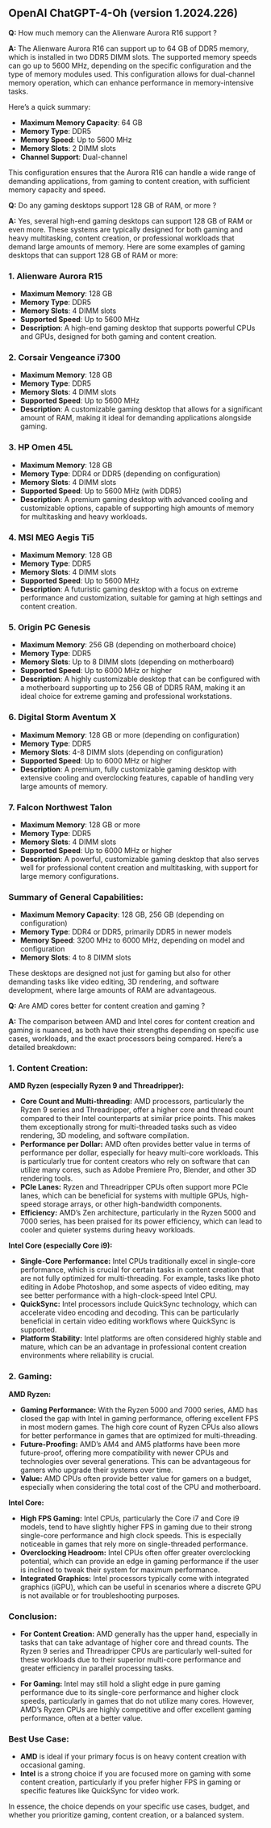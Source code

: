 
## OpenAI ChatGPT-4-Oh (version 1.2024.226)

**Q:** How much memory can the Alienware Aurora R16 support ?

**A:** The Alienware Aurora R16 can support up to 64 GB of DDR5 memory, which is installed in two DDR5 DIMM slots. The supported memory speeds can go up to 5600 MHz, depending on the specific configuration and the type of memory modules used. This configuration allows for dual-channel memory operation, which can enhance performance in memory-intensive tasks.

Here’s a quick summary:

- **Maximum Memory Capacity**: 64 GB
- **Memory Type**: DDR5
- **Memory Speed**: Up to 5600 MHz
- **Memory Slots**: 2 DIMM slots
- **Channel Support**: Dual-channel

This configuration ensures that the Aurora R16 can handle a wide range of demanding applications, from gaming to content creation, with sufficient memory capacity and speed.

**Q:** Do any gaming desktops support 128 GB of RAM, or more ?

**A:** Yes, several high-end gaming desktops can support 128 GB of RAM or even more. These systems are typically designed for both gaming and heavy multitasking, content creation, or professional workloads that demand large amounts of memory. Here are some examples of gaming desktops that can support 128 GB of RAM or more:

### 1. **Alienware Aurora R15**
   - **Maximum Memory**: 128 GB
   - **Memory Type**: DDR5
   - **Memory Slots**: 4 DIMM slots
   - **Supported Speed**: Up to 5600 MHz
   - **Description**: A high-end gaming desktop that supports powerful CPUs and GPUs, designed for both gaming and content creation.

### 2. **Corsair Vengeance i7300**
   - **Maximum Memory**: 128 GB
   - **Memory Type**: DDR5
   - **Memory Slots**: 4 DIMM slots
   - **Supported Speed**: Up to 5600 MHz
   - **Description**: A customizable gaming desktop that allows for a significant amount of RAM, making it ideal for demanding applications alongside gaming.

### 3. **HP Omen 45L**
   - **Maximum Memory**: 128 GB
   - **Memory Type**: DDR4 or DDR5 (depending on configuration)
   - **Memory Slots**: 4 DIMM slots
   - **Supported Speed**: Up to 5600 MHz (with DDR5)
   - **Description**: A premium gaming desktop with advanced cooling and customizable options, capable of supporting high amounts of memory for multitasking and heavy workloads.

### 4. **MSI MEG Aegis Ti5**
   - **Maximum Memory**: 128 GB
   - **Memory Type**: DDR5
   - **Memory Slots**: 4 DIMM slots
   - **Supported Speed**: Up to 5600 MHz
   - **Description**: A futuristic gaming desktop with a focus on extreme performance and customization, suitable for gaming at high settings and content creation.

### 5. **Origin PC Genesis**
   - **Maximum Memory**: 256 GB (depending on motherboard choice)
   - **Memory Type**: DDR5
   - **Memory Slots**: Up to 8 DIMM slots (depending on motherboard)
   - **Supported Speed**: Up to 6000 MHz or higher
   - **Description**: A highly customizable desktop that can be configured with a motherboard supporting up to 256 GB of DDR5 RAM, making it an ideal choice for extreme gaming and professional workstations.

### 6. **Digital Storm Aventum X**
   - **Maximum Memory**: 128 GB or more (depending on configuration)
   - **Memory Type**: DDR5
   - **Memory Slots**: 4-8 DIMM slots (depending on configuration)
   - **Supported Speed**: Up to 6000 MHz or higher
   - **Description**: A premium, fully customizable gaming desktop with extensive cooling and overclocking features, capable of handling very large amounts of memory.

### 7. **Falcon Northwest Talon**
   - **Maximum Memory**: 128 GB or more
   - **Memory Type**: DDR5
   - **Memory Slots**: 4 DIMM slots
   - **Supported Speed**: Up to 6000 MHz or higher
   - **Description**: A powerful, customizable gaming desktop that also serves well for professional content creation and multitasking, with support for large memory configurations.

### Summary of General Capabilities:
- **Maximum Memory Capacity**: 128 GB, 256 GB (depending on configuration)
- **Memory Type**: DDR4 or DDR5, primarily DDR5 in newer models
- **Memory Speed**: 3200 MHz to 6000 MHz, depending on model and configuration
- **Memory Slots**: 4 to 8 DIMM slots

These desktops are designed not just for gaming but also for other demanding tasks like video editing, 3D rendering, and software development, where large amounts of RAM are advantageous.

**Q:** Are AMD cores better for content creation and gaming ?

**A:** The comparison between AMD and Intel cores for content creation and gaming is nuanced, as both have their strengths depending on specific use cases, workloads, and the exact processors being compared. Here’s a detailed breakdown:

### 1. **Content Creation:**
   
   **AMD Ryzen (especially Ryzen 9 and Threadripper):**
   - **Core Count and Multi-threading:** AMD processors, particularly the Ryzen 9 series and Threadripper, offer a higher core and thread count compared to their Intel counterparts at similar price points. This makes them exceptionally strong for multi-threaded tasks such as video rendering, 3D modeling, and software compilation.
   - **Performance per Dollar:** AMD often provides better value in terms of performance per dollar, especially for heavy multi-core workloads. This is particularly true for content creators who rely on software that can utilize many cores, such as Adobe Premiere Pro, Blender, and other 3D rendering tools.
   - **PCIe Lanes:** Ryzen and Threadripper CPUs often support more PCIe lanes, which can be beneficial for systems with multiple GPUs, high-speed storage arrays, or other high-bandwidth components.
   - **Efficiency:** AMD’s Zen architecture, particularly in the Ryzen 5000 and 7000 series, has been praised for its power efficiency, which can lead to cooler and quieter systems during heavy workloads.

   **Intel Core (especially Core i9):**
   - **Single-Core Performance:** Intel CPUs traditionally excel in single-core performance, which is crucial for certain tasks in content creation that are not fully optimized for multi-threading. For example, tasks like photo editing in Adobe Photoshop, and some aspects of video editing, may see better performance with a high-clock-speed Intel CPU.
   - **QuickSync:** Intel processors include QuickSync technology, which can accelerate video encoding and decoding. This can be particularly beneficial in certain video editing workflows where QuickSync is supported.
   - **Platform Stability:** Intel platforms are often considered highly stable and mature, which can be an advantage in professional content creation environments where reliability is crucial.

### 2. **Gaming:**

   **AMD Ryzen:**
   - **Gaming Performance:** With the Ryzen 5000 and 7000 series, AMD has closed the gap with Intel in gaming performance, offering excellent FPS in most modern games. The high core count of Ryzen CPUs also allows for better performance in games that are optimized for multi-threading.
   - **Future-Proofing:** AMD’s AM4 and AM5 platforms have been more future-proof, offering more compatibility with newer CPUs and technologies over several generations. This can be advantageous for gamers who upgrade their systems over time.
   - **Value:** AMD CPUs often provide better value for gamers on a budget, especially when considering the total cost of the CPU and motherboard.

   **Intel Core:**
   - **High FPS Gaming:** Intel CPUs, particularly the Core i7 and Core i9 models, tend to have slightly higher FPS in gaming due to their strong single-core performance and high clock speeds. This is especially noticeable in games that rely more on single-threaded performance.
   - **Overclocking Headroom:** Intel CPUs often offer greater overclocking potential, which can provide an edge in gaming performance if the user is inclined to tweak their system for maximum performance.
   - **Integrated Graphics:** Intel processors typically come with integrated graphics (iGPU), which can be useful in scenarios where a discrete GPU is not available or for troubleshooting purposes.

### **Conclusion:**

- **For Content Creation:** AMD generally has the upper hand, especially in tasks that can take advantage of higher core and thread counts. The Ryzen 9 series and Threadripper CPUs are particularly well-suited for these workloads due to their superior multi-core performance and greater efficiency in parallel processing tasks.

- **For Gaming:** Intel may still hold a slight edge in pure gaming performance due to its single-core performance and higher clock speeds, particularly in games that do not utilize many cores. However, AMD’s Ryzen CPUs are highly competitive and offer excellent gaming performance, often at a better value.

### **Best Use Case:**
- **AMD** is ideal if your primary focus is on heavy content creation with occasional gaming.
- **Intel** is a strong choice if you are focused more on gaming with some content creation, particularly if you prefer higher FPS in gaming or specific features like QuickSync for video work.

In essence, the choice depends on your specific use cases, budget, and whether you prioritize gaming, content creation, or a balanced system.
